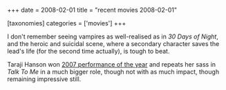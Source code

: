 +++
date = 2008-02-01
title = "recent movies 2008-02-01"

[taxonomies]
categories = ['movies']
+++

I don't remember seeing vampires as well-realised as in *30 Days of
Night*, and the heroic and suicidal scene, where a secondary character
saves the lead's life (for the second time actually), is tough to beat.

Taraji Hanson won [2007 performance of the year] and repeats her sass in
*Talk To Me* in a much bigger role, though not with as much impact,
though remaining impressive still.

  [2007 performance of the year]: http://tshepang.net/2007-movie-review
